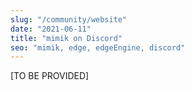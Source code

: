 ```yaml
---
slug: "/community/website"
date: "2021-06-11"
title: "mimik on Discord"
seo: "mimik, edge, edgeEngine, discord"
---
```


[TO BE PROVIDED]